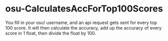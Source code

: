# osu-CalculatesAccForTop100Scores

You fill in your osu! username, and an api request gets sent for every top 100 score. It will then calculate the accuracy, add up the accuracy of every score in 1 float, then divide the float by 100.
